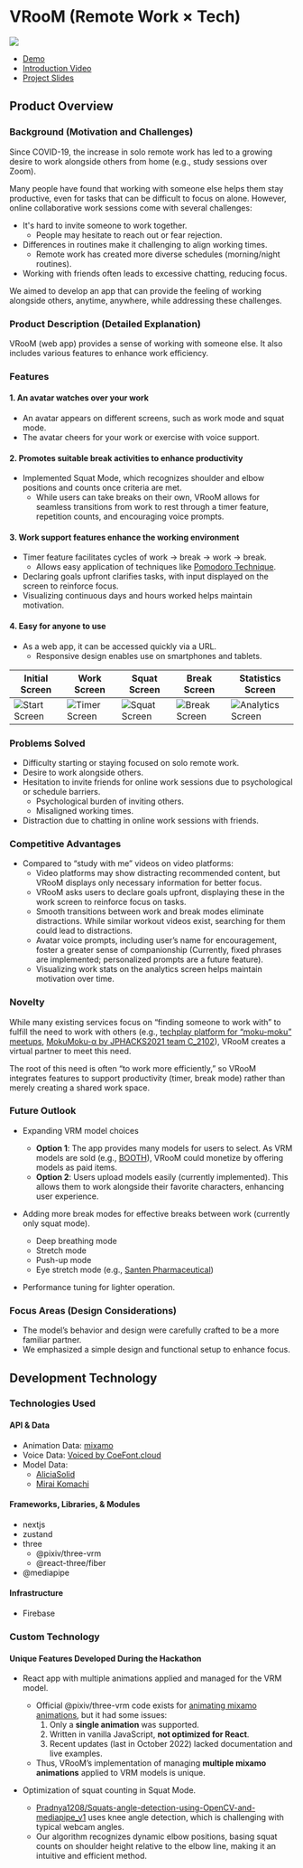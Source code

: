 # VRooM (Remote Work × Tech)

[![](https://img.youtube.com/vi/9WgERDJqyWw/0.jpg)](https://www.youtube.com/watch?v=9WgERDJqyWw)

- [Demo](https://jphacks-2022-4839e.web.app/)
- [Introduction Video](https://www.youtube.com/watch?v=9WgERDJqyWw)
- [Project Slides](https://docs.google.com/presentation/d/e/2PACX-1vSxiOUiUHX491jBv0By4766e__TArTILHYUkJtYw2rC7eq8UwANoWotcnNaU4Ve7A64VqYLGM-q7f2v/pub?start=false&loop=false&delayms=3000)

## Product Overview
### Background (Motivation and Challenges)
Since COVID-19, the increase in solo remote work has led to a growing desire to work alongside others from home (e.g., study sessions over Zoom).

Many people have found that working with someone else helps them stay productive, even for tasks that can be difficult to focus on alone. However, online collaborative work sessions come with several challenges:
- It's hard to invite someone to work together.
    - People may hesitate to reach out or fear rejection.
- Differences in routines make it challenging to align working times.
    - Remote work has created more diverse schedules (morning/night routines).
- Working with friends often leads to excessive chatting, reducing focus.

We aimed to develop an app that can provide the feeling of working alongside others, anytime, anywhere, while addressing these challenges.

### Product Description (Detailed Explanation)
VRooM (web app) provides a sense of working with someone else. It also includes various features to enhance work efficiency.

### Features
#### 1. An avatar watches over your work
- An avatar appears on different screens, such as work mode and squat mode.
- The avatar cheers for your work or exercise with voice support.

#### 2. Promotes suitable break activities to enhance productivity
- Implemented Squat Mode, which recognizes shoulder and elbow positions and counts once criteria are met.
    - While users can take breaks on their own, VRooM allows for seamless transitions from work to rest through a timer feature, repetition counts, and encouraging voice prompts.

#### 3. Work support features enhance the working environment
- Timer feature facilitates cycles of work → break → work → break.
    - Allows easy application of techniques like [Pomodoro Technique](https://en.wikipedia.org/wiki/Pomodoro_Technique).
- Declaring goals upfront clarifies tasks, with input displayed on the screen to reinforce focus.
- Visualizing continuous days and hours worked helps maintain motivation.

#### 4. Easy for anyone to use
- As a web app, it can be accessed quickly via a URL.
    - Responsive design enables use on smartphones and tablets.

| Initial Screen | Work Screen | Squat Screen | Break Screen | Statistics Screen |
| ---- | ---- | ---- | ---- | ---- |
| ![Start Screen](https://user-images.githubusercontent.com/60843722/197320182-804fd11c-9658-4ef2-a664-6afb6ecee740.png) | ![Timer Screen](https://user-images.githubusercontent.com/60843722/197320187-8f1fe341-ef8b-417b-a12c-f547c8274f96.png) | ![Squat Screen](https://user-images.githubusercontent.com/60843722/197320192-22aa494c-6b27-470f-b491-124af22dcc98.png) | ![Break Screen](https://user-images.githubusercontent.com/60843722/197320202-f72e6024-0553-4ff8-990c-32ae2a90cdfe.png) | ![Analytics Screen](https://user-images.githubusercontent.com/60843722/197320212-5c7e3406-cf15-4dc2-9167-d82a9ea4d618.png) |

### Problems Solved
- Difficulty starting or staying focused on solo remote work.
- Desire to work alongside others.
- Hesitation to invite friends for online work sessions due to psychological or schedule barriers.
    - Psychological burden of inviting others.
    - Misaligned working times.
- Distraction due to chatting in online work sessions with friends.

### Competitive Advantages
- Compared to “study with me” videos on video platforms:
    - Video platforms may show distracting recommended content, but VRooM displays only necessary information for better focus.
    - VRooM asks users to declare goals upfront, displaying these in the work screen to reinforce focus on tasks.
    - Smooth transitions between work and break modes eliminate distractions. While similar workout videos exist, searching for them could lead to distractions.
    - Avatar voice prompts, including user’s name for encouragement, foster a greater sense of companionship (Currently, fixed phrases are implemented; personalized prompts are a future feature).
    - Visualizing work stats on the analytics screen helps maintain motivation over time.

### Novelty
While many existing services focus on “finding someone to work with” to fulfill the need to work with others (e.g., [techplay platform for “moku-moku” meetups](https://techplay.jp/tag/mokumoku), [MokuMoku-α by JPHACKS2021 team C_2102](https://github.com/jphacks/C_2102)), VRooM creates a virtual partner to meet this need.

The root of this need is often “to work more efficiently,” so VRooM integrates features to support productivity (timer, break mode) rather than merely creating a shared work space.

### Future Outlook
- Expanding VRM model choices
    - **Option 1**: The app provides many models for users to select. As VRM models are sold (e.g., [BOOTH](https://booth.pm/en/browse/3D%20Model)), VRooM could monetize by offering models as paid items.
    - **Option 2**: Users upload models easily (currently implemented). This allows them to work alongside their favorite characters, enhancing user experience.

- Adding more break modes for effective breaks between work (currently only squat mode).
    - Deep breathing mode
    - Stretch mode
    - Push-up mode
    - Eye stretch mode (e.g., [Santen Pharmaceutical](https://www.santen.co.jp/ja/healthcare/eye/eyecare/stretch/))
- Performance tuning for lighter operation.

### Focus Areas (Design Considerations)
- The model’s behavior and design were carefully crafted to be a more familiar partner.
- We emphasized a simple design and functional setup to enhance focus.

## Development Technology
### Technologies Used
#### API & Data
* Animation Data: [mixamo](https://www.mixamo.com/#/)
* Voice Data: [Voiced by CoeFont.cloud](https://coefont.cloud/)
* Model Data:
  * [AliciaSolid](https://3d.nicovideo.jp/works/td32797)
  * [Mirai Komachi](https://www.miraikomachi.com/download/)

#### Frameworks, Libraries, & Modules
* nextjs
* zustand
* three
  * @pixiv/three-vrm
  * @react-three/fiber
* @mediapipe

#### Infrastructure
* Firebase

### Custom Technology
#### Unique Features Developed During the Hackathon
* React app with multiple animations applied and managed for the VRM model.
  * Official @pixiv/three-vrm code exists for [animating mixamo animations](https://github.com/pixiv/three-vrm/tree/dev/packages/three-vrm-core/examples/humanoidAnimation), but it had some issues:
    1. Only a **single animation** was supported.
    2. Written in vanilla JavaScript, **not optimized for React**.
    3. Recent updates (last in October 2022) lacked documentation and live examples.
  * Thus, VRooM’s implementation of managing **multiple mixamo animations** applied to VRM models is unique.

* Optimization of squat counting in Squat Mode.
  * [Pradnya1208/Squats-angle-detection-using-OpenCV-and-mediapipe_v1](https://github.com/Pradnya1208/Squats-angle-detection-using-OpenCV-and-mediapipe_v1) uses knee angle detection, which is challenging with typical webcam angles.
  * Our algorithm recognizes dynamic elbow positions, basing squat counts on shoulder height relative to the elbow line, making it an intuitive and efficient method.
